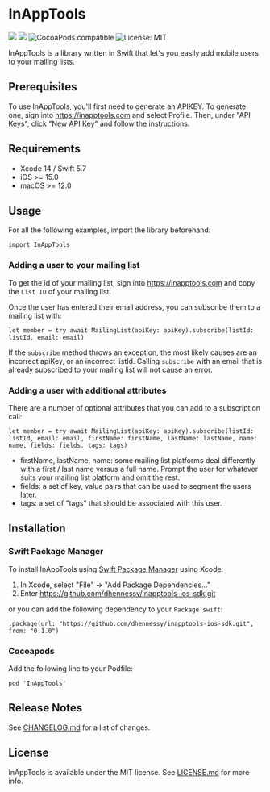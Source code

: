 # InAppTools

[![](https://img.shields.io/endpoint?url=https%3A%2F%2Fswiftpackageindex.com%2Fapi%2Fpackages%2Fdhennessy%2Finapptools-ios-sdk%2Fbadge%3Ftype%3Dswift-versions)](https://swiftpackageindex.com/dhennessy/inapptools-ios-sdk)
[![](https://img.shields.io/endpoint?url=https%3A%2F%2Fswiftpackageindex.com%2Fapi%2Fpackages%2Fdhennessy%2Finapptools-ios-sdk%2Fbadge%3Ftype%3Dplatforms)](https://swiftpackageindex.com/dhennessy/inapptools-ios-sdk)
![CocoaPods compatible](https://img.shields.io/badge/Cocoapods-compatible-4BC51D.svg?style=flat)
![License: MIT](https://img.shields.io/badge/License-MIT-yellow)

InAppTools is a library written in Swift that let's you easily add mobile users to your mailing lists.

## Prerequisites

To use InAppTools, you'll first need to generate an APIKEY. To generate one, sign into https://inapptools.com and select Profile. Then, under "API Keys", click "New API Key" and follow the instructions.

## Requirements

- Xcode 14 / Swift 5.7
- iOS >= 15.0
- macOS >= 12.0


## Usage

For all the following examples, import the library beforehand:

```
import InAppTools
```

### Adding a user to your mailing list

To get the id of your mailing list, sign into https://inapptools.com and copy the `List ID` of your mailing list.

Once the user has entered their email address, you can subscribe them to a mailing list with:

```
let member = try await MailingList(apiKey: apiKey).subscribe(listId: listId, email: email)
```

If the `subscribe` method throws an exception, the most likely causes are an incorrect apiKey, or an incorrect listId. 
Calling `subscribe` with an email that is already subscribed to your mailing list will not cause an error.

### Adding a user with additional attributes

There are a number of optional attributes that you can add to a subscription call:

```
let member = try await MailingList(apiKey: apiKey).subscribe(listId: listId, email: email, firstName: firstName, lastName: lastName, name: name, fields: fields, tags: tags)
```

- firstName, lastName, name: some mailing list platforms deal differently with a first / last name versus a full name. Prompt the user for whatever suits your mailing list platform and omit the rest.
- fields: a set of key, value pairs that can be used to segment the users later.
- tags: a set of "tags" that should be associated with this user.


## Installation

### Swift Package Manager

To install InAppTools using [Swift Package Manager](https://swift.org/package-manager/) using Xcode:

1. In Xcode, select "File" -> "Add Package Dependencies..."
2. Enter https://github.com/dhennessy/inapptools-ios-sdk.git

or you can add the following dependency to your `Package.swift`:

```
.package(url: "https://github.com/dhennessy/inapptools-ios-sdk.git", from: "0.1.0")
```

### Cocoapods

Add the following line to your Podfile:

```
pod 'InAppTools'
```

## Release Notes

See [CHANGELOG.md](https://github.com/dhennessy/inapptools-ios-sdk/blob/main/CHANGELOG.md) for a list of changes.

## License

InAppTools is available under the MIT license. See [LICENSE.md](https://github.com/dhennessy/inapptools-ios-sdk/blob/main/LICENSE.md) for more info.

